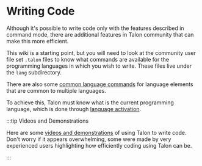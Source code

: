 # Writing Code

Although it's possible to write code only with the features described in command mode,
there are additional features in Talon community that can make this more efficient.

This wiki is a starting point, but you will need to look at the community user file set `.talon` files to
know what commands are available for the programming languages in which you wish to write. These files live under the
`lang` subdirectory.

There are also some [common language commands](./common-commands.md) for language elements that are common to multiple languages.

To achieve this, Talon must know what is the current programming language, which is done through [language activation](language-activation.md).

:::tip Videos and Demonstrations

Here are some [videos and demonstrations](/docs/Resource%20Hub/talon_related_resources.md) of using Talon to write code.
Don't worry if it appears overwhelming, some were made by very experienced users
highlighting how efficiently coding using Talon can be.

:::

